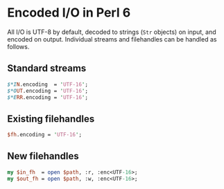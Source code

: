 # Encoded I/O in Perl 6

All I/O is UTF-8 by default, decoded to strings (`Str` objects) on input, and
encoded on output.  Individual streams and filehandles can be handled as
follows.

## Standard streams

```perl
$*IN.encoding  = 'UTF-16';
$*OUT.encoding = 'UTF-16';
$*ERR.encoding = 'UTF-16';
```

## Existing filehandles

```perl
$fh.encoding = 'UTF-16';
```

## New filehandles

```perl
my $in_fh  = open $path, :r, :enc<UTF-16>;
my $out_fh = open $path, :w, :enc<UTF-16>;
```
